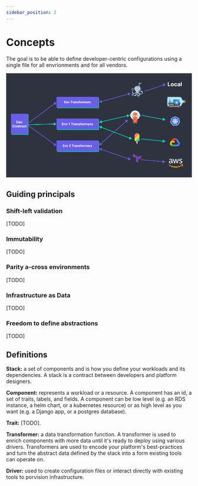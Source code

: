```yaml
---
sidebar_position: 2
---
```


# Concepts

The goal is to be able to define developer-centric configurations using a single file for all envrionments and for all vendors.

![illustration](./assets/illustration.png)

## Guiding principals

### Shift-left validation
[TODO]

### Immutability
[TODO]

### Parity a-cross environments
[TODO]

### Infrastructure as Data
[TODO]


### Freedom to define abstractions
[TODO]

## Definitions

**Stack:** a set of components and is how you define your workloads and its dependencies. A stack is a contract between developers and platform designers.

**Component:** represents a workload or a resource. A component has an id, a set of traits, labels, and fields. A component can be low level (e.g. an RDS instance, a helm chart, or a kubernetes resource) or as high level as you want (e.g. a Django app, or a postgres database).

**Trait:** [TODO].

**Transformer:** a data transformation function. A transformer is used to enrich components with more data until it's ready to deploy using various drivers. Transformers are used to encode your platform's best-practices and turn the abstract data defined by the stack into a form existing tools can operate on.

**Driver:** used to create configuration files or interact directly with existing tools to porvision infrastructure.